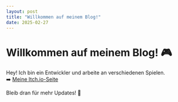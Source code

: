 ```yaml
---
layout: post
title: "Willkommen auf meinem Blog!"
date: 2025-02-27
---
```


# Willkommen auf meinem Blog! 🎮  

Hey! Ich bin ein Entwickler und arbeite an verschiedenen Spielen.  
➡️ [Meine Itch.io-Seite](https://kiwicat0-0.itch.io/)  

Bleib dran für mehr Updates! 🚀  
